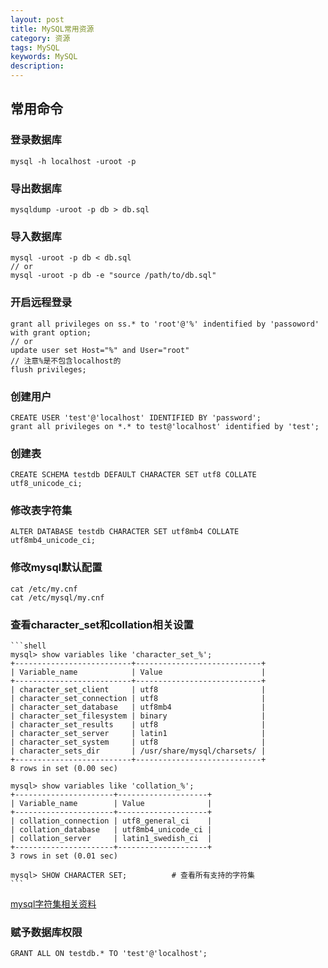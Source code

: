 ```yaml
---
layout: post
title: MySQL常用资源
category: 资源
tags: MySQL
keywords: MySQL
description:
---
```


## 常用命令

### 登录数据库

    mysql -h localhost -uroot -p

### 导出数据库

    mysqldump -uroot -p db > db.sql

### 导入数据库

    mysql -uroot -p db < db.sql
    // or
    mysql -uroot -p db -e "source /path/to/db.sql"

### 开启远程登录

    grant all privileges on ss.* to 'root'@'%' indentified by 'passoword' with grant option;
    // or
    update user set Host="%" and User="root"
    // 注意%是不包含localhost的
    flush privileges;

### 创建用户

    CREATE USER 'test'@'localhost' IDENTIFIED BY 'password';
    grant all privileges on *.* to test@'localhost' identified by 'test';

### 创建表

    CREATE SCHEMA testdb DEFAULT CHARACTER SET utf8 COLLATE utf8_unicode_ci;

### 修改表字符集
    ALTER DATABASE testdb CHARACTER SET utf8mb4 COLLATE utf8mb4_unicode_ci;

### 修改mysql默认配置
    cat /etc/my.cnf
    cat /etc/mysql/my.cnf

### 查看character_set和collation相关设置
    ```shell
    mysql> show variables like 'character_set_%';
    +--------------------------+----------------------------+
    | Variable_name            | Value                      |
    +--------------------------+----------------------------+
    | character_set_client     | utf8                       |
    | character_set_connection | utf8                       |
    | character_set_database   | utf8mb4                    |
    | character_set_filesystem | binary                     |
    | character_set_results    | utf8                       |
    | character_set_server     | latin1                     |
    | character_set_system     | utf8                       |
    | character_sets_dir       | /usr/share/mysql/charsets/ |
    +--------------------------+----------------------------+
    8 rows in set (0.00 sec)

    mysql> show variables like 'collation_%';
    +----------------------+--------------------+
    | Variable_name        | Value              |
    +----------------------+--------------------+
    | collation_connection | utf8_general_ci    |
    | collation_database   | utf8mb4_unicode_ci |
    | collation_server     | latin1_swedish_ci  |
    +----------------------+--------------------+
    3 rows in set (0.01 sec)

    mysql> SHOW CHARACTER SET;          # 查看所有支持的字符集
    ```

[mysql字符集相关资料](https://dev.mysql.com/doc/refman/5.7/en/charset.html)


### 赋予数据库权限

    GRANT ALL ON testdb.* TO 'test'@'localhost';

